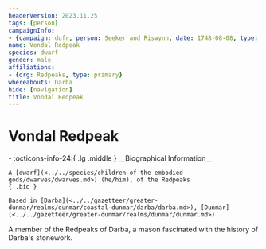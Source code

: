 ```yaml
---
headerVersion: 2023.11.25
tags: [person]
campaignInfo:
- {campaign: dufr, person: Seeker and Riswynn, date: 1748-08-08, type: met}
name: Vondal Redpeak
species: dwarf
gender: male
affiliations:
- {org: Redpeaks, type: primary}
whereabouts: Darba
hide: [navigation]
title: Vondal Redpeak
---
```

# Vondal Redpeak
<div class="grid cards ext-narrow-margin ext-one-column" markdown>
- :octicons-info-24:{ .lg .middle } __Biographical Information__

    A [dwarf](<../../species/children-of-the-embodied-gods/dwarves/dwarves.md>) (he/him), of the Redpeaks  
    { .bio }

    Based in [Darba](<../../gazetteer/greater-dunmar/realms/dunmar/coastal-dunmar/darba/darba.md>), [Dunmar](<../../gazetteer/greater-dunmar/realms/dunmar/dunmar.md>)
</div>



A member of the Redpeaks of Darba, a mason fascinated with the history of Darba's stonework. 